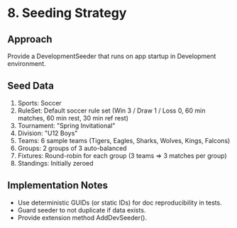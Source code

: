 # 8. Seeding Strategy

## Approach
Provide a DevelopmentSeeder that runs on app startup in Development environment.

## Seed Data
1. Sports: Soccer
2. RuleSet: Default soccer rule set (Win 3 / Draw 1 / Loss 0, 60 min matches, 60 min rest, 30 min ref rest)
3. Tournament: "Spring Invitational"
4. Division: "U12 Boys"
5. Teams: 6 sample teams (Tigers, Eagles, Sharks, Wolves, Kings, Falcons)
6. Groups: 2 groups of 3 auto-balanced
7. Fixtures: Round-robin for each group (3 teams => 3 matches per group)
8. Standings: Initially zeroed

## Implementation Notes
- Use deterministic GUIDs (or static IDs) for doc reproducibility in tests.
- Guard seeder to not duplicate if data exists.
- Provide extension method AddDevSeeder().
